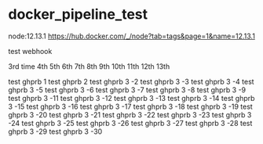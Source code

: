 # docker_pipeline_test

node:12.13.1
https://hub.docker.com/_/node?tab=tags&page=1&name=12.13.1

test webhook



3rd time
4th
5th
6th
7th
8th
9th
10th
11th
12th
13th

test ghprb 1
test ghprb 2
test ghprb 3 -2
test ghprb 3 -3
test ghprb 3 -4
test ghprb 3 -5
test ghprb 3 -6
test ghprb 3 -7
test ghprb 3 -8
test ghprb 3 -9
test ghprb 3 -11
test ghprb 3 -12
test ghprb 3 -13
test ghprb 3 -14
test ghprb 3 -15
test ghprb 3 -16
test ghprb 3 -17
test ghprb 3 -18
test ghprb 3 -19
test ghprb 3 -20
test ghprb 3 -21
test ghprb 3 -22
test ghprb 3 -23
test ghprb 3 -24
test ghprb 3 -25
test ghprb 3 -26
test ghprb 3 -27
test ghprb 3 -28
test ghprb 3 -29
test ghprb 3 -30
